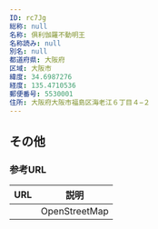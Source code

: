 ```yaml
---
ID: rc7Jg
総称: null
名称: 俱利伽羅不動明王
名称読み: null
別名: null
都道府県: 大阪府
区域: 大阪市
緯度: 34.6987276
経度: 135.4710536
郵便番号: 5530001
住所: 大阪府大阪市福島区海老江６丁目４−２
---
```


## その他

### 参考URL

| URL | 説明          |
| --- | ------------- |
|     | OpenStreetMap |
